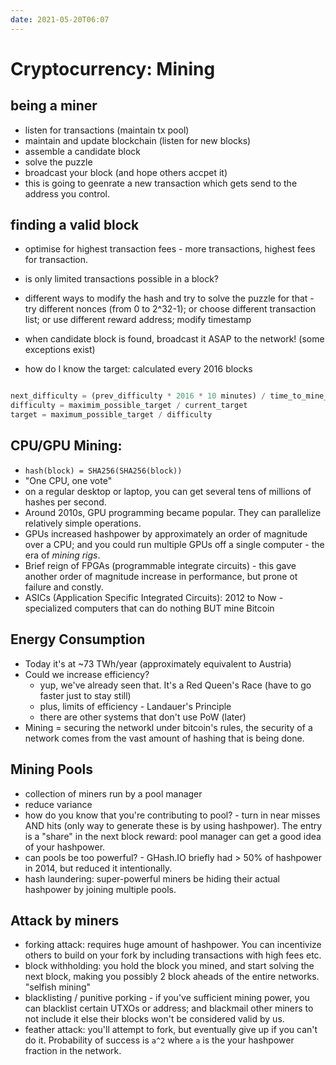 ```yaml
---
date: 2021-05-20T06:07
---
```


# Cryptocurrency: Mining

## being a miner
- listen for transactions (maintain tx pool)
- maintain and update blockchain (listen for new blocks)
- assemble a candidate block
- solve the puzzle
- broadcast your block (and hope others accpet it)
- this is going to geenrate a new transaction which gets send to the address you control.


## finding a valid block
- optimise for highest transaction fees - more transactions, highest fees for transaction.
- is only limited transactions possible in a block?

- different ways to modify the hash and try to solve the puzzle for that - try different nonces (from 0 to 2^32-1); or choose different transaction list; or use different reward address; modify timestamp
- when candidate block is found, broadcast it ASAP to the network! (some exceptions exist)

- how do I know the target:
calculated every 2016 blocks  
```python

next_difficulty = (prev_difficulty * 2016 * 10 minutes) / time_to_mine_last_2016_blocks
difficulty = maximim_possible_target / current_target
target = maximum_possible_target / difficulty

```

## CPU/GPU Mining:
- `hash(block) = SHA256(SHA256(block))`
- "One CPU, one vote"
- on a regular desktop or laptop, you can get several tens of millions of hashes per second.
- Around 2010s, GPU programming became popular. They can parallelize relatively simple operations.
- GPUs increased hashpower by approximately an order of magnitude over a CPU; and you could run multiple GPUs off a single computer - the era of *mining rigs*.
- Brief reign of FPGAs (programmable integrate circuits) - this gave another order of magnitude increase in performance, but prone ot failure and constly.
- ASICs (Application Specific Integrated Circuits): 2012 to Now - specialized computers that can do nothing BUT mine Bitcoin

## Energy Consumption
- Today it's at ~73 TWh/year (approximately equivalent to Austria)
- Could we increase efficiency?
  - yup, we've already seen that. It's a Red Queen's Race (have to go faster just to stay still)
  - plus, limits of efficiency - Landauer's Principle
  - there are other systems that don't use PoW (later)
- Mining = securing the networkl under bitcoin's rules, the security of a network comes from the vast amount of hashing that is being done.

## Mining Pools
- collection of miners run by a pool manager
- reduce variance 
- how do you know that you're contributing to pool? - turn in near misses AND hits (only way to generate these is by using hashpower). The entry is a "share" in the next block reward: pool manager can get a good idea of your hashpower.
- can pools be too powerful? - GHash.IO briefly had > 50% of hashpower in 2014, but reduced it intentionally.
- hash laundering: super-powerful miners be hiding their actual hashpower by joining multiple pools.

## Attack by miners
- forking attack: requires huge amount of hashpower. You can incentivize others to build on your fork by including transactions with high fees etc.
- block withholding: you hold the block you mined, and start solving the next block, making you possibly 2 block aheads of the entire networks. "selfish mining"
- blacklisting / punitive porking - if you've sufficient mining power, you can blacklist certain UTXOs or address; and blackmail other miners to not include it else their blocks won't be considered valid by us.
- feather attack: you'll attempt to fork, but eventually give up if you can't do it. Probability of success is `a^2` where `a` is the your hashpower fraction in the network.
